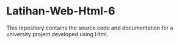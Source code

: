 # Latihan-Web-Html-6
This repository contains the source code and documentation for a university project developed using Html.
